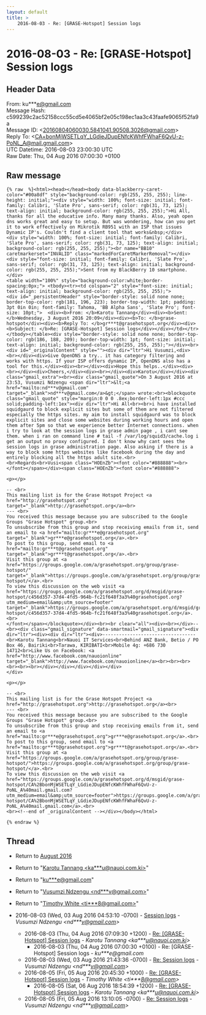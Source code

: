 ```yaml
---
layout: default
title: >
    2016-08-03 - Re: [GRASE-Hotspot] Session logs
---
```


# 2016-08-03 - Re: [GRASE-Hotspot] Session logs

## Header Data

From: ku***e@gmail.com<br>
Message Hash: c599239c2ac52158ccc55cd5e4065bf2e05c198ec1aa3c43faafe9065f52fa9a<br>
Message ID: \<20160804060030.5841041.90508.3026@gmail.com\><br>
Reply To: \<CA+bonMjWSETLqY_LGdieJDupENfcKWhfFWhaF6QvU-z-PoNL_A@mail.gmail.com\><br>
UTC Datetime: 2016-08-03 23:00:30 UTC<br>
Raw Date: Thu, 04 Aug 2016 07:00:30 +0100<br>

## Raw message

```
{% raw  %}<html><head></head><body data-blackberry-caret-color="#00a8df" style="background-color: rgb(255, 255, 255); line-height: initial;"><div style="width: 100%; font-size: initial; font-family: Calibri, 'Slate Pro', sans-serif; color: rgb(31, 73, 125); text-align: initial; background-color: rgb(255, 255, 255);">Hi All, thanks for all the educative info.‎ Many many thanks. Also, yeah open dns works great and easy to setup. But was wondering, how can you get it to work effectively on Mikrotik RB951 with an ISP that issues Dynamic IP's. Couldn't find a client tool that works&nbsp;</div>                                                                                                                                     <div style="width: 100%; font-size: initial; font-family: Calibri, 'Slate Pro', sans-serif; color: rgb(31, 73, 125); text-align: initial; background-color: rgb(255, 255, 255);"><br name="BB10" caretmarkerset="INVALID" class="markedForCaretMarkerRemoval"></div>                                                                                                                                     <div style="font-size: initial; font-family: Calibri, 'Slate Pro', sans-serif; color: rgb(31, 73, 125); text-align: initial; background-color: rgb(255, 255, 255);">Sent from my BlackBerry 10 smartphone.</div>                                                                                                                                                                                        <table width="100%" style="background-color:white;border-spacing:0px;"> <tbody><tr><td colspan="2" style="font-size: initial; text-align: initial; background-color: rgb(255, 255, 255);">                                              <div id="_persistentHeader" style="border-style: solid none none; border-top-color: rgb(181, 196, 223); border-top-width: 1pt; padding: 3pt 0in 0in; font-family: Tahoma, 'BB Alpha Sans', 'Slate Pro'; font-size: 10pt;">  <div><b>From: </b>Karotu Tannang</div><div><b>Sent: </b>Wednesday, 3 August 2016 20:09</div><div><b>To: </b>grase-hotspot</div><div><b>Reply To: </b>gr***t@grasehotspot.org</div><div><b>Subject: </b>Re: [GRASE-Hotspot] Session logs</div></div></td></tr></tbody></table><div style="border-style: solid none none; border-top-color: rgb(186, 188, 209); border-top-width: 1pt; font-size: initial; text-align: initial; background-color: rgb(255, 255, 255);"></div><br><div id="_originalContent" style=""><div dir="ltr">Hi Vusumzi,<div><br></div><div>Give OpenDNS a try.. it has category filtering and works with https. If your ISP offers dynamic IP, OpenDNS also has a tool for this.</div><div><br></div><div>Hope this helps..</div><div><br></div><div>Cheers,</div><div><br></div><div>Karotu</div></div><div class="gmail_extra"><br><div class="gmail_quote">On 3 August 2016 at 23:53, Vusumzi Ndzengu <span dir="ltr">&lt;<a href="mailto:nd***v@gmail.com" target="_blank">nd***v@gmail.com</a>&gt;</span> wrote:<br><blockquote class="gmail_quote" style="margin:0 0 0 .8ex;border-left:1px #ccc solid;padding-left:1ex"><div dir="ltr">Hi All<br><br>i have installed squidgaurd to block explicit sites but some of them are not filtered especially the https sites. my aim to install squidgaurd was to block explicit sites and close some websites during working hours and open them after 5pm so that we experience better Internet connections. when i try to look at the session logs in grase admin page , i cant see them. when i ran on command line # tail -f /var/log/squid3/cache.log i get an output no proxy configured. I don't know why cant sees the session logs in grase administration page. Also asking if there is a way to block some https websites like facebook during the day and entirely blocking all the https adult site.<br><br>Regards<br>Vusi<span class="HOEnZb"><font color="#888888"><br></font></span></div><span class="HOEnZb"><font color="#888888">

<p></p>

-- <br>
This mailing list is for the Grase Hotspot Project <a href="http://grasehotspot.org" target="_blank">http://grasehotspot.org</a><br>
--- <br>
You received this message because you are subscribed to the Google Groups "Grase Hotspot" group.<br>
To unsubscribe from this group and stop receiving emails from it, send an email to <a href="mailto:gr***e@grasehotspot.org" target="_blank">gr***e@grasehotspot.org</a>.<br>
To post to this group, send email to <a href="mailto:gr***t@grasehotspot.org" target="_blank">gr***t@grasehotspot.org</a>.<br>
Visit this group at <a href="https://groups.google.com/a/grasehotspot.org/group/grase-hotspot/" target="_blank">https://groups.google.com/a/grasehotspot.org/group/grase-hotspot/</a>.<br>
To view this discussion on the web visit <a href="https://groups.google.com/a/grasehotspot.org/d/msgid/grase-hotspot/c456d357-37d4-4fd5-964b-fc21f648f3a3%40grasehotspot.org?utm_medium=email&amp;utm_source=footer" target="_blank">https://groups.google.com/a/grasehotspot.org/d/msgid/grase-hotspot/c456d357-37d4-4fd5-964b-fc21f648f3a3%40grasehotspot.org</a>.<br>
</font></span></blockquote></div><br><br clear="all"><div><br></div>-- <br><div class="gmail_signature" data-smartmail="gmail_signature"><div dir="ltr"><div><div dir="ltr"><div>----------------------------------<br>Karotu Tannang<br>Nauoi IT Services<br>Behind ANZ Bank, Betio / PO Box 46, Bairiki<br>Tarawa, KIRIBATI<br>Mobile 4g: +686 730 14712<br>Like Us on Facebook: <a href="http://www.facebook.com/nauoionline" target="_blank">http://www.facebook.com/nauoionline</a><br><br><br><br><br><br></div></div></div></div></div>
</div>

<p></p>

-- <br>
This mailing list is for the Grase Hotspot Project <a href="http://grasehotspot.org">http://grasehotspot.org</a><br>
--- <br>
You received this message because you are subscribed to the Google Groups "Grase Hotspot" group.<br>
To unsubscribe from this group and stop receiving emails from it, send an email to <a href="mailto:gr***e@grasehotspot.org">gr***e@grasehotspot.org</a>.<br>
To post to this group, send email to <a href="mailto:gr***t@grasehotspot.org">gr***t@grasehotspot.org</a>.<br>
Visit this group at <a href="https://groups.google.com/a/grasehotspot.org/group/grase-hotspot/">https://groups.google.com/a/grasehotspot.org/group/grase-hotspot/</a>.<br>
To view this discussion on the web visit <a href="https://groups.google.com/a/grasehotspot.org/d/msgid/grase-hotspot/CA%2BbonMjWSETLqY_LGdieJDupENfcKWhfFWhaF6QvU-z-PoNL_A%40mail.gmail.com?utm_medium=email&amp;utm_source=footer">https://groups.google.com/a/grasehotspot.org/d/msgid/grase-hotspot/CA%2BbonMjWSETLqY_LGdieJDupENfcKWhfFWhaF6QvU-z-PoNL_A%40mail.gmail.com</a>.<br>
<br><!--end of _originalContent --></div></body></html>

{% endraw %}
```

## Thread

+ Return to [August 2016](/archive/2016/08)

+ Return to "[Karotu Tannang <ka***u<span>@</span>nauoi.com.ki>](/authors/ka___u_at_nauoi_com_ki)"
+ Return to "[ku***e<span>@</span>gmail.com](/authors/ku___e_at_gmail_com)"
+ Return to "[Vusumzi Ndzengu <nd***v<span>@</span>gmail.com>](/authors/nd___v_at_gmail_com)"
+ Return to "[Timothy White <ti***8<span>@</span>gmail.com>](/authors/ti___8_at_gmail_com)"

+ 2016-08-03 (Wed, 03 Aug 2016 04:53:10 -0700) - [Session logs](/archive/2016/08/8145139a73d30b71aaa3235e9ae3d365de84cccd4660ed58455a97e6baec2e41) - _Vusumzi Ndzengu \<nd***v@gmail.com\>_
  + 2016-08-03 (Thu, 04 Aug 2016 07:09:30 +1200) - [Re: [GRASE-Hotspot] Session logs](/archive/2016/08/ff5e07fc4129ea79e1d3bfd3196613b0290dc34929525ff46d5c2515b9232742) - _Karotu Tannang \<ka***u@nauoi.com.ki\>_
    + 2016-08-03 (Thu, 04 Aug 2016 07:00:30 +0100) - Re: [GRASE-Hotspot] Session logs - _ku***e@gmail.com_
  + 2016-08-03 (Wed, 03 Aug 2016 21:43:36 -0700) - [Re: Session logs](/archive/2016/08/c1f7968fa04241ae626b45b29c30d75d85055fac2d3c205716734e7fae1af123) - _Vusumzi Ndzengu \<nd***v@gmail.com\>_
  + 2016-08-05 (Fri, 05 Aug 2016 20:45:30 +1000) - [Re: [GRASE-Hotspot] Session logs](/archive/2016/08/232c610d7814f30f6164fe0c76c5fd215484c3b76e374e5d06c4a75b80480f47) - _Timothy White \<ti***8@gmail.com\>_
    + 2016-08-05 (Sat, 06 Aug 2016 18:54:39 +1200) - [Re: [GRASE-Hotspot] Session logs](/archive/2016/08/d8db63012c85400bf2893761ce4bbab3b6658a519c3e84041b912e8c0d199a40) - _Karotu Tannang \<ka***u@nauoi.com.ki\>_
  + 2016-08-05 (Fri, 05 Aug 2016 13:10:05 -0700) - [Re: Session logs](/archive/2016/08/f4e218bf0737ef9c56704e41d843ebf485fb1897e91b6a83485093ac4791a302) - _Vusumzi Ndzengu \<nd***v@gmail.com\>_

